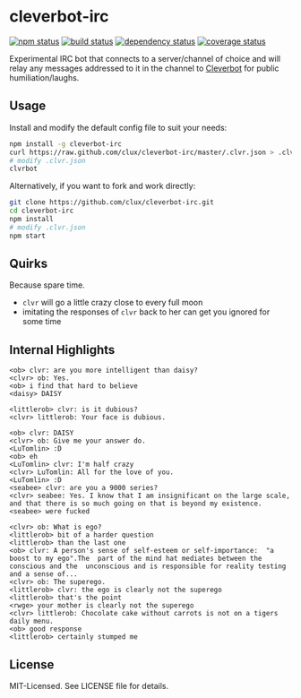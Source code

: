 # cleverbot-irc
[![npm status](http://img.shields.io/npm/v/cleverbot-irc.svg)](https://www.npmjs.org/package/cleverbot-irc)
[![build status](https://secure.travis-ci.org/clux/cleverbot-irc.svg)](http://travis-ci.org/clux/cleverbot-irc)
[![dependency status](https://david-dm.org/clux/cleverbot-irc.svg)](https://david-dm.org/clux/cleverbot-irc)
[![coverage status](http://img.shields.io/coveralls/clux/cleverbot-irc.svg)](https://coveralls.io/r/clux/cleverbot-irc)

Experimental IRC bot that connects to a server/channel of choice and will relay any messages addressed to it in the channel to [Cleverbot](http://http://www.cleverbot.com/) for public humiliation/laughs.

## Usage
Install and modify the default config file to suit your needs:

```sh
npm install -g cleverbot-irc
curl https://raw.github.com/clux/cleverbot-irc/master/.clvr.json > .clvr.json
# modify .clvr.json
clvrbot
```

Alternatively, if you want to fork and work directly:

```sh
git clone https://github.com/clux/cleverbot-irc.git
cd cleverbot-irc
npm install
# modify .clvr.json
npm start
```

## Quirks
Because spare time.

- `clvr` will go a little crazy close to every full moon
- imitating the responses of `clvr` back to her can get you ignored for some time

## Internal Highlights

```
<ob> clvr: are you more intelligent than daisy?
<clvr> ob: Yes.
<ob> i find that hard to believe
<daisy> DAISY
```

```
<littlerob> clvr: is it dubious?
<clvr> littlerob: Your face is dubious.
```

```
<ob> clvr: DAISY
<clvr> ob: Give me your answer do.
<LuTomlin> :D
<ob> eh
<LuTomlin> clvr: I'm half crazy
<clvr> LuTomlin: All for the love of you.
<LuTomlin> :D
<seabee> clvr: are you a 9000 series?
<clvr> seabee: Yes. I know that I am insignificant on the large scale, and that there is so much going on that is beyond my existence.
<seabee> were fucked
```

```
<clvr> ob: What is ego?
<littlerob> bit of a harder question
<littlerob> than the last one
<ob> clvr: A person's sense of self-esteem or self-importance:  "a boost to my ego".The  part of the mind hat mediates between the conscious and the  unconscious and is responsible for reality testing and a sense of...
<clvr> ob: The superego.
<littlerob> clvr: the ego is clearly not the superego
<littlerob> that's the point
<rwge> your mother is clearly not the superego
<clvr> littlerob: Chocolate cake without carrots is not on a tigers daily menu.
<ob> good response
<littlerob> certainly stumped me
```

## License
MIT-Licensed. See LICENSE file for details.
